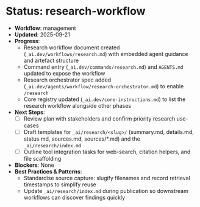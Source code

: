 # Status: research-workflow

- **Workflow**: management
- **Updated**: 2025-09-21
- **Progress**:
  - Research workflow document created (`_ai.dev/workflows/research.md`) with embedded agent guidance and artefact structure
  - Command entry (`_ai.dev/commands/research.md`) and `AGENTS.md` updated to expose the workflow
  - Research orchestrator spec added (`_ai.dev/agents/workflow/research-orchestrator.md`) to enable `/research`
  - Core registry updated (`_ai.dev/core-instructions.md`) to list the research workflow alongside other phases
- **Next Steps**:
  - [ ] Review plan with stakeholders and confirm priority research use-cases
  - [ ] Draft templates for `_ai/research/<slug>/` (summary.md, details.md, status.md, sources.md, sources/*.md) and the `_ai/research/index.md`
  - [ ] Outline tool integration tasks for web-search, citation helpers, and file scaffolding
- **Blockers**: None
- **Best Practices & Patterns**:
  - Standardise source capture: slugify filenames and record retrieval timestamps to simplify reuse
  - Update `_ai/research/index.md` during publication so downstream workflows can discover findings quickly
